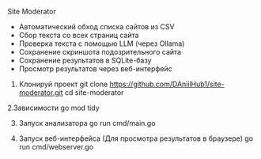 Site Moderator

-  Автоматический обход списка сайтов из CSV
-  Сбор текста со всех страниц сайта
-  Проверка текста с помощью LLM (через Ollama)
-  Сохранение скриншота подозрительного сайта
-  Сохранение результатов в SQLite-базу
-  Просмотр результатов через веб-интерфейс

  1. Клонируй проект
git clone https://github.com/DAniilHub1/site-moderator.git
cd site-moderator

  2.Зависимости 
  go mod tidy

  3. Запуск анализатора
go run cmd/main.go

  4. Запуск веб-интерфейса (Для просмотра результатов в браузере)
     go run cmd/webserver.go
  
